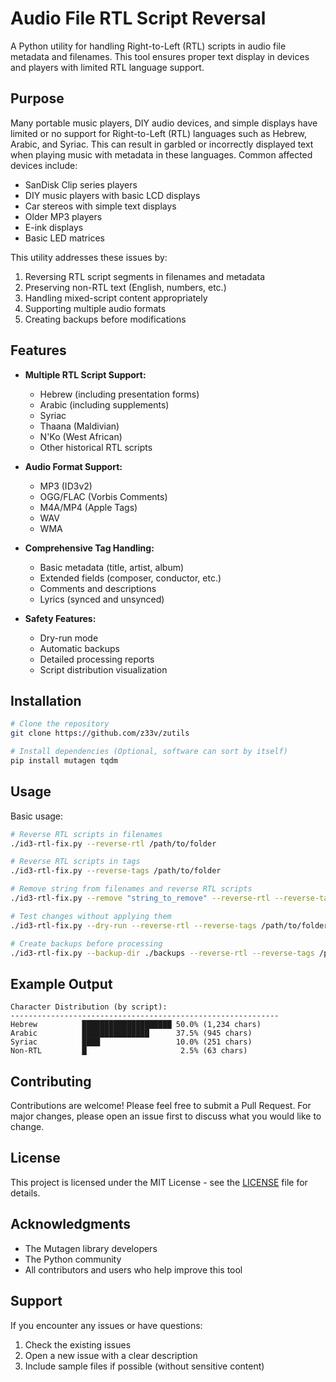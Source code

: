 # Audio File RTL Script Reversal

A Python utility for handling Right-to-Left (RTL) scripts in audio file metadata and filenames. This tool ensures proper text display in devices and players with limited RTL language support.

## Purpose

Many portable music players, DIY audio devices, and simple displays have limited or no support for Right-to-Left (RTL) languages such as Hebrew, Arabic, and Syriac. This can result in garbled or incorrectly displayed text when playing music with metadata in these languages. Common affected devices include:

- SanDisk Clip series players
- DIY music players with basic LCD displays
- Car stereos with simple text displays
- Older MP3 players
- E-ink displays
- Basic LED matrices

This utility addresses these issues by:
1. Reversing RTL script segments in filenames and metadata
2. Preserving non-RTL text (English, numbers, etc.)
3. Handling mixed-script content appropriately
4. Supporting multiple audio formats
5. Creating backups before modifications

## Features

- **Multiple RTL Script Support:**
  - Hebrew (including presentation forms)
  - Arabic (including supplements)
  - Syriac
  - Thaana (Maldivian)
  - N'Ko (West African)
  - Other historical RTL scripts

- **Audio Format Support:**
  - MP3 (ID3v2)
  - OGG/FLAC (Vorbis Comments)
  - M4A/MP4 (Apple Tags)
  - WAV
  - WMA

- **Comprehensive Tag Handling:**
  - Basic metadata (title, artist, album)
  - Extended fields (composer, conductor, etc.)
  - Comments and descriptions
  - Lyrics (synced and unsynced)

- **Safety Features:**
  - Dry-run mode
  - Automatic backups
  - Detailed processing reports
  - Script distribution visualization

## Installation

```bash
# Clone the repository
git clone https://github.com/z33v/zutils

# Install dependencies (Optional, software can sort by itself)
pip install mutagen tqdm
```

## Usage

Basic usage:
```bash
# Reverse RTL scripts in filenames
./id3-rtl-fix.py --reverse-rtl /path/to/folder

# Reverse RTL scripts in tags
./id3-rtl-fix.py --reverse-tags /path/to/folder

# Remove string from filenames and reverse RTL scripts
./id3-rtl-fix.py --remove "string_to_remove" --reverse-rtl --reverse-tags /path/to/folder

# Test changes without applying them
./id3-rtl-fix.py --dry-run --reverse-rtl --reverse-tags /path/to/folder

# Create backups before processing
./id3-rtl-fix.py --backup-dir ./backups --reverse-rtl --reverse-tags /path/to/folder
```

## Example Output

```
Character Distribution (by script):
------------------------------------------------------------
Hebrew          ████████████████████ 50.0% (1,234 chars)
Arabic          ███████████████      37.5% (945 chars)
Syriac          ████                 10.0% (251 chars)
Non-RTL         █                     2.5% (63 chars)
```

## Contributing

Contributions are welcome! Please feel free to submit a Pull Request. For major changes, please open an issue first to discuss what you would like to change.

## License

This project is licensed under the MIT License - see the [LICENSE](LICENSE) file for details.

## Acknowledgments

- The Mutagen library developers
- The Python community
- All contributors and users who help improve this tool

## Support

If you encounter any issues or have questions:
1. Check the existing issues
2. Open a new issue with a clear description
3. Include sample files if possible (without sensitive content)
